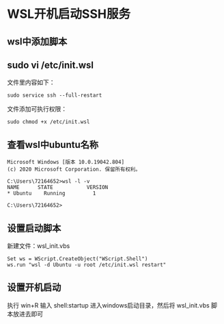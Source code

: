 # WSL开机启动SSH服务

## wsl中添加脚本

## sudo vi /etc/init.wsl

文件里内容如下：

```shell
sudo service ssh --full-restart
```

文件添加可执行权限：

```shell
sudo chmod +x /etc/init.wsl
```

## **查看wsl中ubuntu名称**

```shell
Microsoft Windows [版本 10.0.19042.804]
(c) 2020 Microsoft Corporation. 保留所有权利。

C:\Users\72164652>wsl -l -v  
NAME      STATE           VERSION
* Ubuntu    Running         1

C:\Users\72164652>
```

## 设置启动脚本

新建文件：wsl_init.vbs

```shell
Set ws = WScript.CreateObject("WScript.Shell")
ws.run "wsl -d Ubuntu -u root /etc/init.wsl restart"
```

## 设置开机启动

执行 win+R 输入 shell:startup 进入windows启动目录，然后将 wsl_init.vbs 脚本放进去即可
